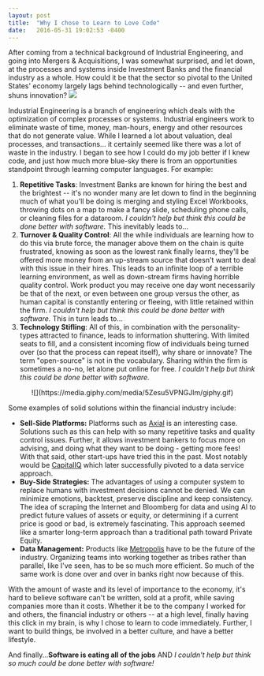 ```yaml
---
layout: post
title:  "Why I chose to Learn to Love Code"
date:   2016-05-31 19:02:53 -0400
---
```


After coming from a technical background of Industrial Engineering, and going into Mergers & Acquisitions, I was somewhat surprised, and let down, at the processes and systems inside Investment Banks and the financial industry as a whole. How could it be that the sector so pivotal to the United States' economy largely lags behind technologically -- and even further, shuns innovation? 
![](http://s.wsj.net/public/resources/images/BN-CN664_gdpind_G_20140425142848.jpg)

Industrial Engineering is a branch of engineering which deals with the optimization of complex processes or systems. Industrial engineers work to eliminate waste of time, money, man-hours, energy and other resources that do not generate value. While I learned a lot about valuation, deal processes, and transactions... it certainly seemed like there was a lot of waste in the industry. I began to see how I could do my job better if I knew code, and just how much more blue-sky there is from an opportunities standpoint through learning computer languages. For example:

1. **Repetitive Tasks**: Investment Banks are known for hiring the best and the brightest -- it's no wonder many are let down to find in the beginning much of what you'll be doing is merging and styling Excel Workbooks, throwing dots on a map to make a fancy slide, scheduling phone calls, or cleaning files for a dataroom. *I couldn't help but think this could be done better with software.* This inevitably leads to...
2. **Turnover & Quality Control**: All the while individuals are learning how to do this via brute force, the manager above them on the chain is quite frustrated, knowing as soon as the lowest rank finally learns, they'll be offered more money from an up-stream source that doesn't want to deal with this issue in their hires. This leads to an infinite loop of a terrible learning environment, as well as down-stream firms having horrible quality control. Work product you may receive one day wont necessarily be that of the next, or even between one group versus the other, as human capital is constantly entering or fleeing, with little retained within the firm. *I couldn't help but think this could be done better with software.* This in turn leads to...
3. **Technology Stifling**: All of this, in combination with the personality-types attracted to finance, leads to information shuttering. With limited seats to fill, and a consistent incoming flow of individuals being turned over (so that the process can repeat itself), why share or innovate? The term "open-source" is not in the vocabulary. Sharing within the firm is sometimes a no-no, let alone put online for free. *I couldn't help but think this could be done better with software.*
<center>![](https://media.giphy.com/media/5Zesu5VPNGJlm/giphy.gif)</center>

Some examples of solid solutions within the financial industry include:

* **Sell-Side Platforms:** Platforms such as [Axial](http://www.axial.net/axial-homepage/) is an interesting case. Solutions such as this can help with so many repetitive tasks and quality control issues. Further, it allows investment bankers to focus more on advising, and doing what they want to be doing - getting more fees! With that said, other start-ups have tried this in the past. Most notably would be [CapitalIQ](https://www.capitaliq.com) which later successfully pivoted to a data service approach.
* **Buy-Side Strategies:** The advantages of using a computer system to replace humans with investment decisions cannot be denied. We can minimize emotions, backtest, preserve discipline and keep consistency. The idea of scraping the Internet and Bloomberg for data and using AI to predict future values of assets or equity, or determining if a current price is good or bad, is extremely fascinating. This approach seemed like a smarter long-term approach than a traditional path toward Private Equity.
* **Data Management:** Products like [Metropolis](http://www.forbes.com/sites/quora/2012/08/15/who-actually-uses-palantir-finance/#33bb8ead2ae8) have to be the future of the industry. Organizing teams into working together as tribes rather than parallel, like I've seen, has to be so much more efficient. So much of the same work is done over and over in banks right now because of this.

With the amount of waste and its level of importance to the economy, it's hard to believe software can't be written, sold at a profit, while saving companies more than it costs. Whether it be to the company I worked for and others, the financial industry or others -- at a high level, finally having this click in my brain, is why I chose to learn to code immediately. Further, I want to build things, be involved in a better culture, and have a better lifestyle. 

And finally...**Software is eating all of the jobs** AND *I couldn't help but think so much could be done better with software!*

